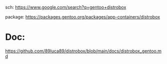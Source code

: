 sch: https://www.google.com/search?q=gentoo+distrobox

package: https://packages.gentoo.org/packages/app-containers/distrobox

# Doc:
https://github.com/89luca89/distrobox/blob/main/docs/distrobox_gentoo.md
